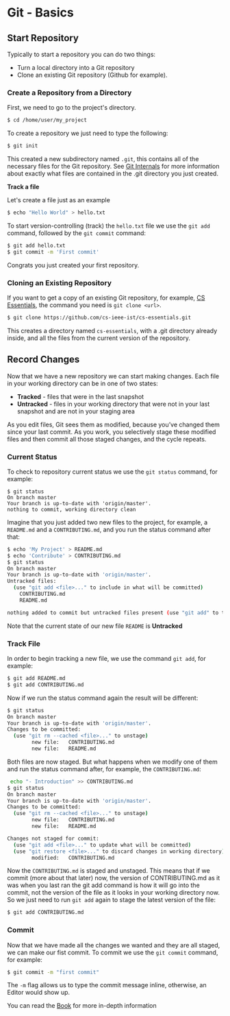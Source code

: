 # Git - Basics

## Start Repository

Typically to start a repository you can do two things:

* Turn a local directory into a Git repository
* Clone an existing Git repository (Github for example).

### Create a Repository from a Directory

First, we need to go to the project's directory.

```bash
$ cd /home/user/my_project
```

To create a repository we just need to type the following:

```bash
$ git init
```

This created a new subdirectory named `.git`, this contains all of the necessary files for the Git repository. See [Git Internals](https://git-scm.com/book/en/v2/Git-Internals-Plumbing-and-Porcelain#ch10-git-internals) for more information about exactly what files are contained in the .git directory you just created.

**Track a file**

Let's create a file just as an example

```bash
$ echo "Hello World" > hello.txt
```

To start version-controlling (track) the `hello.txt` file we use the `git add` command, followed by the `git commit` command:

```bash
$ git add hello.txt
$ git commit -m 'First commit'
```

Congrats you just created your first repository.

### Cloning an Existing Repository
If you want to get a copy of an existing Git repository, for example, [CS Essentials](https://github.com/cs-ieee-ist/cs-essentials), the command you need is `git clone <url>`. 

```bash
$ git clone https://github.com/cs-ieee-ist/cs-essentials.git
```

This creates a directory named `cs-essentials`, with a .git directory already inside, and all the files from the current version of the repository.

## Record Changes

Now that we have a new repository we can start making changes. Each file in your working directory can be in one of two states:

* **Tracked** - files that were in the last snapshot
* **Untracked** - files in your working directory that were not in your last snapshot and are not in your staging area

As you edit files, Git sees them as modified, because you’ve changed them since your last commit. As you work, you selectively stage these modified files and then commit all those staged changes, and the cycle repeats.

### Current Status

To check to repository current status we use the `git status` command, for example:

```
$ git status
On branch master
Your branch is up-to-date with 'origin/master'.
nothing to commit, working directory clean
```

Imagine that you just added two new files to the project, for example, a `README.md` and a `CONTRIBUTING.md`, and you run the status command after that:

```bash
$ echo 'My Project' > README.md
$ echo 'Contribute' > CONTRIBUTING.md
$ git status
On branch master
Your branch is up-to-date with 'origin/master'.
Untracked files:
  (use "git add <file>..." to include in what will be committed)
    CONTRIBUTING.md
    README.md

nothing added to commit but untracked files present (use "git add" to track)
```

Note that the current state of our new file `README` is **Untracked** 

### Track File

In order to begin tracking a new file, we use the command `git add`, for example:

```bash
$ git add README.md
$ git add CONTRIBUTING.md
```

Now if we run the status command again the result will be different:

```bash
$ git status
On branch master
Your branch is up-to-date with 'origin/master'.
Changes to be committed:
  (use "git rm --cached <file>..." to unstage)
        new file:   CONTRIBUTING.md
        new file:   README.md
```

Both files are now staged. But what happens when we modify one of them and run the status command after, for example, the `CONTRIBUTING.md`:

```bash
 echo "- Introduction" >> CONTRIBUTING.md
$ git status
On branch master
Your branch is up-to-date with 'origin/master'.
Changes to be committed:
  (use "git rm --cached <file>..." to unstage)
        new file:   CONTRIBUTING.md
        new file:   README.md

Changes not staged for commit:
  (use "git add <file>..." to update what will be committed)
  (use "git restore <file>..." to discard changes in working directory)
        modified:   CONTRIBUTING.md
```

Now the `CONTRIBUTING.md` is staged and unstaged. This means that if we commit (more about that later) now, the version of CONTRIBUTING.md as it was when you last ran the git add command is how it will go into the commit, not the version of the file as it looks in your working directory now. So we just need to run `git add` again to stage the latest version of the file:

```bash
$ git add CONTRIBUTING.md
```

### Commit

Now that we have made all the changes we wanted and they are all staged, we can make our fist commit. To commit we use the `git commit` command, for example:

```bash
$ git commit -m "first commit"
```

The `-m` flag allows us to type the commit message inline, otherwise, an Editor would show up.


You can read the [Book](https://git-scm.com/book/en/v2/Git-Basics-Recording-Changes-to-the-Repository) for more in-depth information

